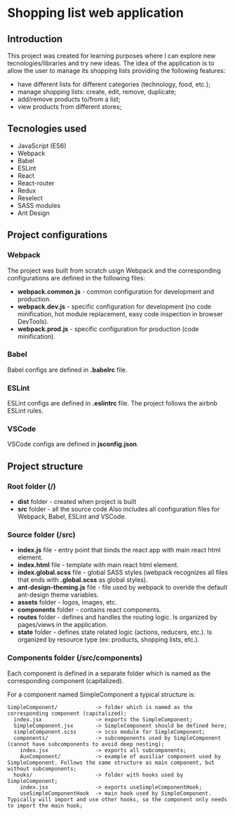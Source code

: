 # Shopping list web application
## Introduction
This project was created for learning purposes where I can explore new tecnologies/libraries and try new ideas. The idea of the application is to allow the user to manage its shopping lists providing the following features:
- have different lists for different categories (technology, food, etc.);
- manage shopping lists: create, edit, remove, duplicate;
- add/remove products to/from a list;
- view products from different stores;

## Tecnologies used
- JavaScript (ES6)
- Webpack
- Babel
- ESLint
- React
- React-router
- Redux
- Reselect
- SASS modules
- Ant Design

## Project configurations
### Webpack
The project was built from scratch usign Webpack and the corresponding configurations are defined in the following files:
- **webpack.common.js** - common configuration for development and production.
- **webpack.dev.js** - specific configuration for development (no code minification, hot module replacement, easy code inspection in browser DevTools).
- **webpack.prod.js** - specific configuration for production (code minification).

### Babel
Babel configs are defined in **.babelrc** file.

### ESLint
ESLint configs are defined in **.eslintrc** file. The project follows the airbnb ESLint rules.

### VSCode
VSCode configs are defined in **jsconfig.json**.


## Project structure
### Root folder (**/**)
- **dist** folder - created when project is built
- **src** folder - all the source code
Also includes all configuration files for Webpack, Babel, ESLint and VSCode.

### Source folder (**/src**)
- **index.js** file - entry point that binds the react app with main react html element.
- **index.html** file - template with main react html element. 
- **index.global.scss** file - global SASS styles (webpack recognizes all files that ends with **.global.scss** as global styles).
- **ant-design-theming.js** file - file used by webpack to overide the default ant-design theme variables.
- **assets** folder - logos, images, etc.
- **components** folder - contains react components.
- **routes** folder - defines and handles the routing logic. Is organized by pages/views in the application.
- **state** folder - defines state related logic (actions, reducers, etc.). Is organized by resource type (ex: products, shopping lists, etc.).

### Components folder (**/src/components**)
Each component is defined in a separate folder which is named as the corresponding component (capitalized).

For a component named SimpleComponent a typical structure is:


    SimpleComponent/            -> folder which is named as the corresponding component (capitalized);
      index.jsx                 -> exports the SimpleComponent;
      SimpleComponent.jsx       -> SimpleComponent should be defined here;
      simpleComponent.scss      -> scss module for SimpleComponent;
      components/               -> subcomponents used by SimpleComponent (cannot have subcomponents to avoid deep nesting);
        index.jsx               -> exports all subcomponents;
        AuxComponent/           -> example of auxiliar component used by SimpleComponent. Follows the same structure as main component, but without subcomponents;
      hooks/                    -> folder with hooks used by SimpleComponent;
        index.jsx               -> exports useSimpleComponentHook;
        useSimpleComponentHook  -> main hook used by SimpleComponent. Typically will import and use other hooks, so the component only needs to import the main hook;
